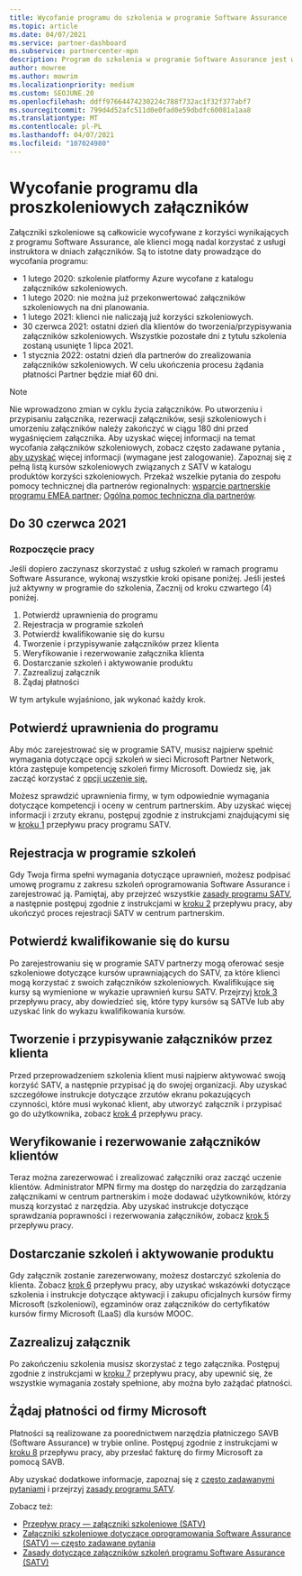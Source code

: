 ```yaml
---
title: Wycofanie programu do szkolenia w programie Software Assurance
ms.topic: article
ms.date: 04/07/2021
ms.service: partner-dashboard
ms.subservice: partnercenter-mpn
description: Program do szkolenia w programie Software Assurance jest wycofywany.
author: mowree
ms.author: mowrim
ms.localizationpriority: medium
ms.custom: SEOJUNE.20
ms.openlocfilehash: ddff97664474230224c788f732ac1f32f377abf7
ms.sourcegitcommit: 799d4d52afc511d0e0fad0e59dbdfc60081a1aa8
ms.translationtype: MT
ms.contentlocale: pl-PL
ms.lasthandoff: 04/07/2021
ms.locfileid: "107024980"
---
```

# <a name="training-vouchers-program-retirement"></a>Wycofanie programu dla proszkoleniowych załączników

Załączniki szkoleniowe są całkowicie wycofywane z korzyści wynikających z programu Software Assurance, ale klienci mogą nadal korzystać z usługi instruktora w dniach załączników. Są to istotne daty prowadzące do wycofania programu: 

- 1 lutego 2020: szkolenie platformy Azure wycofane z katalogu załączników szkoleniowych.
- 1 lutego 2020: nie można już przekonwertować załączników szkoleniowych na dni planowania.  
- 1 lutego 2021: klienci nie naliczają już korzyści szkoleniowych. 
- 30 czerwca 2021: ostatni dzień dla klientów do tworzenia/przypisywania załączników szkoleniowych. Wszystkie pozostałe dni z tytułu szkolenia zostaną usunięte 1 lipca 2021.
- 1 stycznia 2022: ostatni dzień dla partnerów do zrealizowania załączników szkoleniowych. W celu ukończenia procesu żądania płatności Partner będzie miał 60 dni.  

>[!NOTE]
>Nie wprowadzono zmian w cyklu życia załączników. Po utworzeniu i przypisaniu załącznika, rezerwacji załączników, sesji szkoleniowych i umorzeniu załączników należy zakończyć w ciągu 180 dni przed wygaśnięciem załącznika.  Aby uzyskać więcej informacji na temat wycofania załączników szkoleniowych, zobacz często zadawane pytania [, aby uzyskać](https://partner.microsoft.com/resources/collection/software-assurance-benefit-changes#/) więcej informacji (wymagane jest zalogowanie).  Zapoznaj się z pełną listą kursów szkoleniowych związanych z SATV w katalogu produktów korzyści szkoleniowych.  Przekaż wszelkie pytania do zespołu pomocy technicznej dla partnerów regionalnych: [wsparcie partnerskie programu EMEA partner](mailto:savoucher@msdirectservices.com); [Ogólna pomoc techniczna dla partnerów](https://partner.microsoft.com/dashboard/support/servicerequests).

## <a name="until-june-30-2021"></a>Do 30 czerwca 2021

### <a name="get-started"></a>Rozpoczęcie pracy

Jeśli dopiero zaczynasz skorzystać z usług szkoleń w ramach programu Software Assurance, wykonaj wszystkie kroki opisane poniżej. Jeśli jesteś już aktywny w programie do szkolenia, Zacznij od kroku czwartego (4) poniżej. 

1. Potwierdź uprawnienia do programu
2. Rejestracja w programie szkoleń
3. Potwierdź kwalifikowanie się do kursu
4. Tworzenie i przypisywanie załączników przez klienta
5. Weryfikowanie i rezerwowanie załącznika klienta
6. Dostarczanie szkoleń i aktywowanie produktu
7. Zazrealizuj załącznik
8. Żądaj płatności

W tym artykule wyjaśniono, jak wykonać każdy krok.

## <a name="confirm-program-eligibility"></a>Potwierdź uprawnienia do programu

Aby móc zarejestrować się w programie SATV, musisz najpierw spełnić wymagania dotyczące opcji szkoleń w sieci Microsoft Partner Network, która zastępuje kompetencję szkoleń firmy Microsoft. Dowiedz się, jak zacząć korzystać z [opcji uczenie się.](https://partner.microsoft.com/membership/learning-partners)

Możesz sprawdzić uprawnienia firmy, w tym odpowiednie wymagania dotyczące kompetencji i oceny w centrum partnerskim. Aby uzyskać więcej informacji i zrzuty ekranu, postępuj zgodnie z instrukcjami znajdującymi się w [kroku 1](https://query.prod.cms.rt.microsoft.com/cms/api/am/binary/RE4s3bB) przepływu pracy programu SATV.

## <a name="enroll-in-the-training-program"></a>Rejestracja w programie szkoleń

Gdy Twoja firma spełni wymagania dotyczące uprawnień, możesz podpisać umowę programu z zakresu szkoleń oprogramowania Software Assurance i zarejestrować ją. Pamiętaj, aby przejrzeć wszystkie [zasady programu SATV](https://query.prod.cms.rt.microsoft.com/cms/api/am/binary/RE3koEP), a następnie postępuj zgodnie z instrukcjami w [kroku 2](https://query.prod.cms.rt.microsoft.com/cms/api/am/binary/RE4s3bB) przepływu pracy, aby ukończyć proces rejestracji SATV w centrum partnerskim.


## <a name="confirm-course-eligibility"></a>Potwierdź kwalifikowanie się do kursu
Po zarejestrowaniu się w programie SATV partnerzy mogą oferować sesje szkoleniowe dotyczące kursów uprawniających do SATV, za które klienci mogą korzystać z swoich załączników szkoleniowych. Kwalifikujące się kursy są wymienione w wykazie uprawnień kursu SATV. Przejrzyj [krok 3](https://query.prod.cms.rt.microsoft.com/cms/api/am/binary/RE4s3bB) przepływu pracy, aby dowiedzieć się, które typy kursów są SATVe lub aby uzyskać link do wykazu kwalifikowania kursów.

## <a name="have-customer-create-and-assign-voucher"></a>Tworzenie i przypisywanie załączników przez klienta

Przed przeprowadzeniem szkolenia klient musi najpierw aktywować swoją korzyść SATV, a następnie przypisać ją do swojej organizacji. Aby uzyskać szczegółowe instrukcje dotyczące zrzutów ekranu pokazujących czynności, które musi wykonać klient, aby utworzyć załącznik i przypisać go do użytkownika, zobacz [krok 4](https://query.prod.cms.rt.microsoft.com/cms/api/am/binary/RE4s3bB) przepływu pracy.

## <a name="validate-and-reserve-customer-vouchers"></a>Weryfikowanie i rezerwowanie załączników klientów

Teraz można zarezerwować i zrealizować załączniki oraz zacząć uczenie klientów. Administrator MPN firmy ma dostęp do narzędzia do zarządzania załącznikami w centrum partnerskim i może dodawać użytkowników, którzy muszą korzystać z narzędzia. Aby uzyskać instrukcje dotyczące sprawdzania poprawności i rezerwowania załączników, zobacz [krok 5](https://query.prod.cms.rt.microsoft.com/cms/api/am/binary/RE4s3bB) przepływu pracy.

## <a name="deliver-training-and-activate-product"></a>Dostarczanie szkoleń i aktywowanie produktu

Gdy załącznik zostanie zarezerwowany, możesz dostarczyć szkolenia do klienta. Zobacz [krok 6](https://query.prod.cms.rt.microsoft.com/cms/api/am/binary/RE4s3bB) przepływu pracy, aby uzyskać wskazówki dotyczące szkolenia i instrukcje dotyczące aktywacji i zakupu oficjalnych kursów firmy Microsoft (szkoleniowi), egzaminów oraz załączników do certyfikatów kursów firmy Microsoft (LaaS) dla kursów MOOC.

## <a name="redeem-voucher"></a>Zazrealizuj załącznik

Po zakończeniu szkolenia musisz skorzystać z tego załącznika. Postępuj zgodnie z instrukcjami w [kroku 7](https://query.prod.cms.rt.microsoft.com/cms/api/am/binary/RE4s3bB) przepływu pracy, aby upewnić się, że wszystkie wymagania zostały spełnione, aby można było zażądać płatności. 


## <a name="request-payment-from-microsoft"></a>Żądaj płatności od firmy Microsoft

Płatności są realizowane za poorednictwem narzędzia płatniczego SAVB (Software Assurance) w trybie online. Postępuj zgodnie z instrukcjami w [kroku 8](https://query.prod.cms.rt.microsoft.com/cms/api/am/binary/RE4s3bB) przepływu pracy, aby przesłać fakturę do firmy Microsoft za pomocą SAVB. 

Aby uzyskać dodatkowe informacje, zapoznaj się z [często zadawanymi pytaniami](https://query.prod.cms.rt.microsoft.com/cms/api/am/binary/RE3kz5o) i przejrzyj [zasady programu SATV](https://query.prod.cms.rt.microsoft.com/cms/api/am/binary/RE3koEP).

Zobacz też:

- [Przepływ pracy — załączniki szkoleniowe (SATV)](https://query.prod.cms.rt.microsoft.com/cms/api/am/binary/RE4s3bB)
- [Załączniki szkoleniowe dotyczące oprogramowania Software Assurance (SATV) — często zadawane pytania](https://query.prod.cms.rt.microsoft.com/cms/api/am/binary/RE3kz5o)
- [Zasady dotyczące załączników szkoleń programu Software Assurance (SATV)](https://query.prod.cms.rt.microsoft.com/cms/api/am/binary/RE3koEP)
